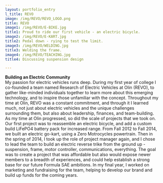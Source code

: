 ```yaml
---
layout: portfolio_entry
l_title: REVO
image: /img/REVO/REVO_LOGO.png
title: REVO
image1: /img/REVO/E-BIKE.jpg
title1: Proud to ride our first vehicle - an electric bicycle.
image2: /img/REVO/E-KART.jpg
title2: Pedal down - rying to test the limit.
image3: /img/REVO/WELDING.jpg
title3: Welding the frame.
image4: /img/REVO/TEACHING.jpg
title4: Discussing suspension design

---
```

<strong class="s_title">Building an Electric Community</strong><br />
My passion for electric vehicles runs deep. During my first year of college I co-founded a team named Research of Electric Vehicles at Olin (REVO), to gather like-minded individuals together to learn more about this emerging technology, and to inspire those unfamiliar with the concept. Throughout my time at Olin, REVO was a constant commitment, and through it I learned much, not just about electric vehicles and the unique challenges surrounding them, but also about leadership, finances, and team-building. As my time at Olin progressed, so did the scale of projects that we took on. Our first project was to reassemble an electric bicycle, and add a custom build LiFePO4 battery pack for increased range. From Fall 2012 to Fall 2014, we built an electric go-kart, using a Zero Motrocycles powertrain. Then in the spring of 2014, I took up the role of project manager again, and I chose to lead the team to build an electric reverse trike from the ground up - suspension, frame, motor controller, communications, everything. The goal was to create a project that was affordable but also would expose newer members to a breadth of experiences, and could help establish a strong base for our future Formula SAE ambitions. In my final year, I worked on marketing and fundraising for the team, helping to develop our brand and build up funds for the coming years.

